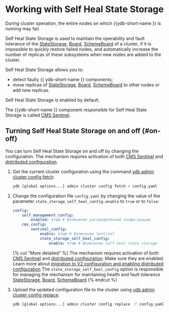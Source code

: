 # Working with Self Heal State Storage


During cluster operation, the entire nodes on which {{ydb-short-name }} is running may fail.

Self Heal State Storage is used to maintain the operability and fault tolerance of the [StateStorage](../../concepts/glossary.md#state-storage), [Board](../../concepts/glossary.md#board), [SchemeBoard](../../concepts/glossary.md#scheme-board) of a cluster, if it is impossible to quickly restore failed nodes, and automatically increase the number of replicas of these subsystems when new nodes are added to the cluster.

Self Heal State Storage allows you to:

* detect faulty {{ ydb-short-name }} components;
* move replicas of [StateStorage](../../concepts/glossary.md#state-storage), [Board](../../concepts/glossary.md#board), [SchemeBoard](../../concepts/glossary.md#scheme-board) to other nodes or add new replicas.

Self Heal State Storage is enabled by default.

The {{ydb-short-name }} component responsible for Self Heal State Storage is called [CMS Sentinel](../../concepts/glossary.md#cms).

## Turning Self Heal State Storage on and off {#on-off}

You can turn Self Heal State Storage on and off by changing the configuration.
The mechanism requires activation of both [CMS Sentinel](../../concepts/glossary.md#cms) and [distributed configuration](../../concepts/glossary.md#distributed-configuration).

1. Get the current cluster configuration using the command [ydb admin cluster config fetch](../../reference/ydb-cli/commands/configuration/cluster/fetch.md):

    ```bash
    ydb [global options...] admin cluster config fetch > config.yaml
    ```

2. Change the configuration file `config.yaml` by changing the value of the parameter `state_storage_self_heal_config.enable` to `true` or to `false`:

    ```yaml
    config:
        self_management_config:
            enabled: true # Включение распределённой конфигурации
        cms_config:
            sentinel_config:
                enable: true # Включение Sentinel
                state_storage_self_heal_config:
                    enable: true # Включение self heal state storage
    ```

    {% cut "More detailed" %}
    The mechanism requires activation of both [CMS Sentinel](../../concepts/glossary.md#cms) and [distributed configuration](../../concepts/glossary.md#distributed-configuration). Make sure they are enabled.
    Learn more about [migration to V2 configuration and enabling distributed configuration](../../devops/configuration-management/migration/migration-to-v2.md)
    The `state_storage_self_heal_config` option is responsible for managing the mechanism for maintaining health and fault tolerance [StateStorage](../../concepts/glossary.md#state-storage), [Board](../../concepts/glossary.md#board), [SchemeBoard](../../concepts/glossary.md#scheme-board)
    {% endcut %}

3. Upload the updated configuration file to the cluster using [ydb admin cluster config replace](../../reference/ydb-cli/commands/configuration/cluster/replace.md):

    ```bash
    ydb [global options...] admin cluster config replace -f config.yaml
    ```
